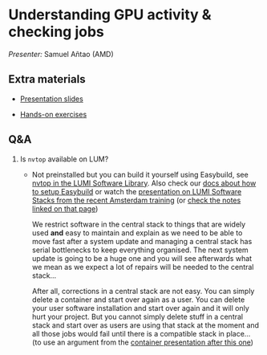 # Understanding GPU activity & checking jobs

*Presenter:* Samuel Añtao (AMD)


## Extra materials

-   [Presentation slides](https://462000265.lumidata.eu/ai-20240529/files/LUMI-ai-20240529-04-Understanding_GPU_activity.pdf)

-   [Hands-on exercises](E04_Workarounds.md)


## Q&A

1.  Is `nvtop` available on LUM?

    -   Not preinstalled but you can build it yourself using Easybuild, see 
        [nvtop in the LUMI Software Library](https://lumi-supercomputer.github.io/LUMI-EasyBuild-docs/n/nvtop/). 
        Also check our [docs about how to setup Easybuild](https://docs.lumi-supercomputer.eu/software/installing/easybuild/#preparation-set-the-location-for-your-easybuild-installation)
        or watch the [presentation on LUMI Software Stacks from the recent Amsterdam training](https://lumi-supercomputer.github.io/LUMI-training-materials/2day-20240502/extra_05_Software_stacks/) 
        (or [check the notes linked on that page](https://lumi-supercomputer.github.io/LUMI-training-materials/2day-20240502/05_Software_stacks/#easybuild-to-extend-the-lumi-software-stack))

        We restrict software in the central stack to things that are widely used **and** easy to maintain and explain as we need to be able to move fast after a system update and managing a central stack has serial bottlenecks to keep everything organised. The next system update is going to be a huge one and you will see afterwards what we mean as we expect a lot of repairs will be needed to the central stack...

        After all, corrections in a central stack are not easy. You can simply delete a container and start over again as a user. You can delete your user software installation and start over again and it will only hurt your project. But you cannot simply delete stuff in a central stack and start over as users are using that stack at the moment and all those jobs would fail until there is a compatible stack in place... (to use an argument from the [container presentation after this one](extra_05_RunningContainers.md))
